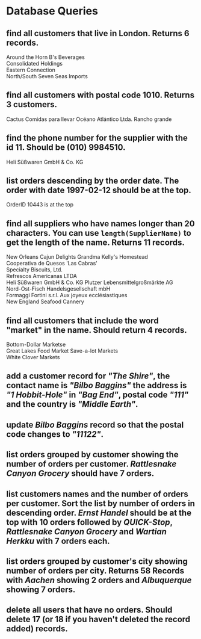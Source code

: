 # Database Queries

## find all customers that live in London. Returns 6 records.
Around the Horn	
B's Beverages	
Consolidated Holdings	
Eastern Connection	
North/South	
Seven Seas Imports	
## find all customers with postal code 1010. Returns 3 customers.
Cactus Comidas para llevar
Océano Atlántico Ltda.
Rancho grande		
## find the phone number for the supplier with the id 11. Should be (010) 9984510.
Heli Süßwaren GmbH & Co. KG
## list orders descending by the order date. The order with date 1997-02-12 should be at the top.
OrderID 10443 is at the top
## find all suppliers who have names longer than 20 characters. You can use `length(SupplierName)` to get the length of the name. Returns 11 records.
New Orleans Cajun Delights
Grandma Kelly's Homestead	
Cooperativa de Quesos 'Las Cabras'	
Specialty Biscuits, Ltd.	
Refrescos Americanas LTDA	
Heli Süßwaren GmbH & Co. KG	
Plutzer Lebensmittelgroßmärkte AG	
Nord-Ost-Fisch Handelsgesellschaft mbH	
Formaggi Fortini s.r.l.	
Aux joyeux ecclésiastiques	
New England Seafood Cannery	
## find all customers that include the word "market" in the name. Should return 4 records.
Bottom-Dollar Marketse	
Great Lakes Food Market	
Save-a-lot Markets	
White Clover Markets	
## add a customer record for _"The Shire"_, the contact name is _"Bilbo Baggins"_ the address is _"1 Hobbit-Hole"_ in _"Bag End"_, postal code _"111"_ and the country is _"Middle Earth"_.

## update _Bilbo Baggins_ record so that the postal code changes to _"11122"_.

## list orders grouped by customer showing the number of orders per customer. _Rattlesnake Canyon Grocery_ should have 7 orders.

## list customers names and the number of orders per customer. Sort the list by number of orders in descending order. _Ernst Handel_ should be at the top with 10 orders followed by _QUICK-Stop_, _Rattlesnake Canyon Grocery_ and _Wartian Herkku_ with 7 orders each.

## list orders grouped by customer's city showing number of orders per city. Returns 58 Records with _Aachen_ showing 2 orders and _Albuquerque_ showing 7 orders.

## delete all users that have no orders. Should delete 17 (or 18 if you haven't deleted the record added) records.
